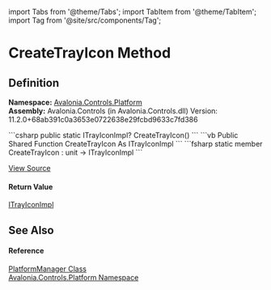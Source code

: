 import Tabs from '@theme/Tabs'; 
import TabItem from '@theme/TabItem'; 
import Tag from '@site/src/components/Tag'; 

# CreateTrayIcon Method




## Definition
**Namespace:** <a href="N_Avalonia_Controls_Platform">Avalonia.Controls.Platform</a>  
**Assembly:** Avalonia.Controls (in Avalonia.Controls.dll) Version: 11.2.0+68ab391c0a3653e0722638e29fcbd9633c7fd386

<Tabs groupId="api-code-preview">
<TabItem value="csharp" label="C#">
```csharp
public static ITrayIconImpl? CreateTrayIcon()
```
</TabItem>
<TabItem value="vb" label="VB">
```vb
Public Shared Function CreateTrayIcon As ITrayIconImpl
```
</TabItem>
<TabItem value="fsharp" label="F#">
```fsharp
static member CreateTrayIcon : unit -> ITrayIconImpl 
```
</TabItem>
</Tabs>



<a href="https://github.com/AvaloniaUI/Avalonia/tree/master/srcAvalonia.Controls/Platform/PlatformManager.cs#L24" title="View the source code">View Source</a>



#### Return Value
<a href="T_Avalonia_Platform_ITrayIconImpl">ITrayIconImpl</a>

## See Also


#### Reference
<a href="T_Avalonia_Controls_Platform_PlatformManager">PlatformManager Class</a>  
<a href="N_Avalonia_Controls_Platform">Avalonia.Controls.Platform Namespace</a>  
